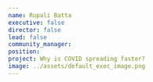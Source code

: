 ```yaml
---
name: Rupali Batta
executive: false
director: false
lead: false
community_manager: 
position:  
project: Why is COVID spreading faster?
image: ../assets/default_exec_image.png
---
```

